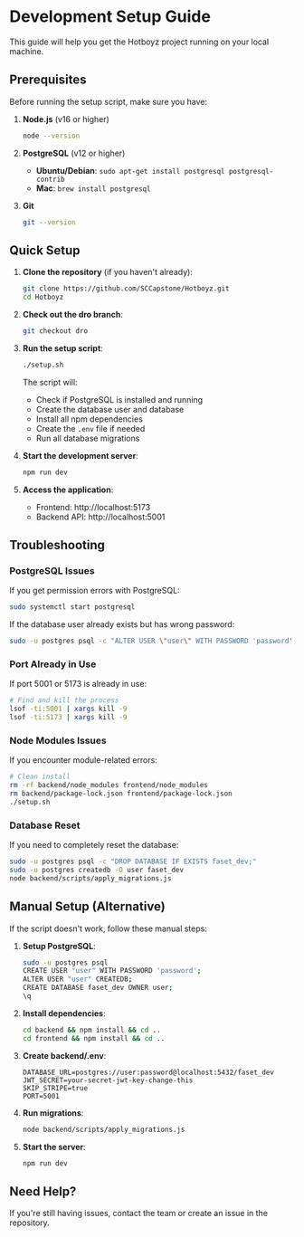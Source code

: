 # Development Setup Guide

This guide will help you get the Hotboyz project running on your local machine.

## Prerequisites

Before running the setup script, make sure you have:

1. **Node.js** (v16 or higher)
   ```bash
   node --version
   ```

2. **PostgreSQL** (v12 or higher)
   - **Ubuntu/Debian**: `sudo apt-get install postgresql postgresql-contrib`
   - **Mac**: `brew install postgresql`

3. **Git**
   ```bash
   git --version
   ```

## Quick Setup

1. **Clone the repository** (if you haven't already):
   ```bash
   git clone https://github.com/SCCapstone/Hotboyz.git
   cd Hotboyz
   ```

2. **Check out the dro branch**:
   ```bash
   git checkout dro
   ```

3. **Run the setup script**:
   ```bash
   ./setup.sh
   ```

   The script will:
   - Check if PostgreSQL is installed and running
   - Create the database user and database
   - Install all npm dependencies
   - Create the `.env` file if needed
   - Run all database migrations

4. **Start the development server**:
   ```bash
   npm run dev
   ```

5. **Access the application**:
   - Frontend: http://localhost:5173
   - Backend API: http://localhost:5001

## Troubleshooting

### PostgreSQL Issues

If you get permission errors with PostgreSQL:
```bash
sudo systemctl start postgresql
```

If the database user already exists but has wrong password:
```bash
sudo -u postgres psql -c "ALTER USER \"user\" WITH PASSWORD 'password';"
```

### Port Already in Use

If port 5001 or 5173 is already in use:
```bash
# Find and kill the process
lsof -ti:5001 | xargs kill -9
lsof -ti:5173 | xargs kill -9
```

### Node Modules Issues

If you encounter module-related errors:
```bash
# Clean install
rm -rf backend/node_modules frontend/node_modules
rm backend/package-lock.json frontend/package-lock.json
./setup.sh
```

### Database Reset

If you need to completely reset the database:
```bash
sudo -u postgres psql -c "DROP DATABASE IF EXISTS faset_dev;"
sudo -u postgres createdb -O user faset_dev
node backend/scripts/apply_migrations.js
```

## Manual Setup (Alternative)

If the script doesn't work, follow these manual steps:

1. **Setup PostgreSQL**:
   ```bash
   sudo -u postgres psql
   CREATE USER "user" WITH PASSWORD 'password';
   ALTER USER "user" CREATEDB;
   CREATE DATABASE faset_dev OWNER user;
   \q
   ```

2. **Install dependencies**:
   ```bash
   cd backend && npm install && cd ..
   cd frontend && npm install && cd ..
   ```

3. **Create backend/.env**:
   ```
   DATABASE_URL=postgres://user:password@localhost:5432/faset_dev
   JWT_SECRET=your-secret-jwt-key-change-this
   SKIP_STRIPE=true
   PORT=5001
   ```

4. **Run migrations**:
   ```bash
   node backend/scripts/apply_migrations.js
   ```

5. **Start the server**:
   ```bash
   npm run dev
   ```

## Need Help?

If you're still having issues, contact the team or create an issue in the repository.
